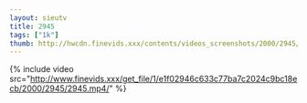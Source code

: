 ```yaml
--- 
layout: sieutv
title: 2945
tags: ["1k"]
thumb: http://hwcdn.finevids.xxx/contents/videos_screenshots/2000/2945/preview.mp4.jpg
---
```

{% include video src="http://www.finevids.xxx/get_file/1/e1f02946c633c77ba7c2024c9bc18ecb/2000/2945/2945.mp4/" %} 
